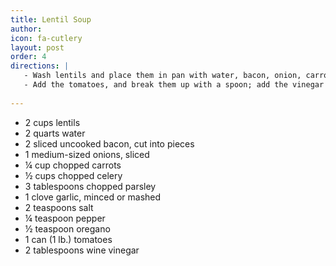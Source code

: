 ```yaml
---
title: Lentil Soup
author: 
icon: fa-cutlery
layout: post
order: 4
directions: |
   - Wash lentils and place them in pan with water, bacon, onion, carrots, celery, parsley, garlic, salt, pepper, and oregano. Cover pan and let simmer for 1½ hours.
   - Add the tomatoes, and break them up with a spoon; add the vinegar and simmer 30 minutes longer. Taste, and add more salt if needed. Serves ~ 10.
  
---
```


<ul>
	<li>2 cups lentils</li>
	<li>2 quarts water</li>
	<li>2 sliced uncooked bacon, cut into pieces</li>
	<li>1 medium-sized onions, sliced</li>
	<li>¼ cup chopped carrots</li>
	<li>½ cups chopped celery</li>
	<li>3 tablespoons chopped parsley</li>
	<li>1 clove garlic, minced or mashed</li>
	<li>2 teaspoons salt</li>
	<li>¼ teaspoon pepper</li>
	<li>½ teaspoon oregano</li>
	<li>1 can (1 lb.) tomatoes</li>
	<li>2 tablespoons wine vinegar</li>
</ul>